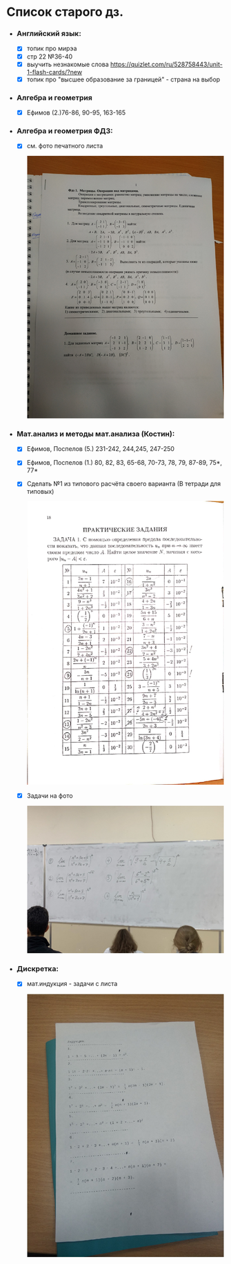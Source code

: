 # Список старого дз.
- ### Английский язык:

    - [x] топик про мирэа
    - [x] стр 22 №36-40 
    - [x] выучить незнакомые слова https://quizlet.com/ru/528758443/unit-1-flash-cards/?new
    - [x] топик про "высшее образование за границей" - страна на выбор

- ### Алгебра и геометрия 
    - [x] Ефимов (2.)76-86, 90-95, 163-165

- ### Алгебра и геометрия ФДЗ:
    - [x] см. фото печатного листа

        ![линал ФДЗ](линал_ФДЗ_1.jpg)

- ### Мат.анализ и методы мат.анализа (Костин):
    - [x] Ефимов, Поспелов (5.) 231-242, 244,245, 247-250
    - [x] Ефимов, Поспелов (1.) 80, 82, 83, 65-68, 70-73, 78, 79, 87-89, 75*, 77*  
    - [x] Сделать №1 из типового расчёта своего варианта (В тетради для типовых) 

        ![типовик](типовое_по_матАну.jpg)
    - [x] Задачи на фото 
        
        ![дз по алгему](матан1.jpg)

- ### Дискретка:
    - [x] мат.индукция - задачи с листа

        ![дискретка](дискретка_1.jpg)